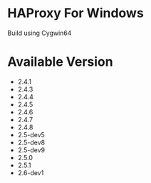 # HAProxy For Windows
Build using Cygwin64

# Available Version
* 2.4.1
* 2.4.3
* 2.4.4
* 2.4.5
* 2.4.6
* 2.4.7
* 2.4.8
* 2.5-dev5
* 2.5-dev8
* 2.5-dev9
* 2.5.0
* 2.5.1
* 2.6-dev1
